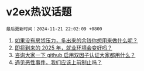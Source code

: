 # v2ex热议话题

`最后更新时间：2024-11-21 22:02:09 +0800`

1. [如果没有房贷压力，多出来的余钱你想用来做什么呢？](https://www.v2ex.com/t/1091378)
1. [即将到来的 2025 年，就业环境会变好吗？](https://www.v2ex.com/t/1091433)
1. [咨询大家一下 github 启用双因子认证大家都用什么？](https://www.v2ex.com/t/1091407)
1. [遇见恶性事件，我们应该上前制止吗？](https://www.v2ex.com/t/1091563)

